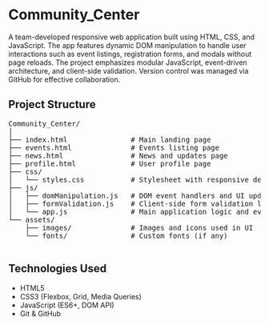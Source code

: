  <h1>Community_Center</h1>
  <p>
    A team-developed responsive web application built using HTML, CSS, and JavaScript.
    The app features dynamic DOM manipulation to handle user interactions such as event listings,
    registration forms, and modals without page reloads. The project emphasizes modular JavaScript,
    event-driven architecture, and client-side validation. Version control was managed via GitHub for effective collaboration.
  </p>

  <h2>Project Structure</h2>
  <pre>
Community_Center/
│
├── index.html               # Main landing page
├── events.html              # Events listing page
├── news.html                # News and updates page
├── profile.html             # User profile page
├── css/
│   └── styles.css           # Stylesheet with responsive design
├── js/
│   ├── domManipulation.js   # DOM event handlers and UI updates
│   ├── formValidation.js    # Client-side form validation logic
│   └── app.js               # Main application logic and event listeners
└── assets/
    ├── images/              # Images and icons used in UI
    └── fonts/               # Custom fonts (if any)
  </pre>

  <h2>Technologies Used</h2>
  <ul class="tech-list">
    <li>HTML5</li>
    <li>CSS3 (Flexbox, Grid, Media Queries)</li>
    <li>JavaScript (ES6+, DOM API)</li>
    <li>Git & GitHub</li>
  </ul>
